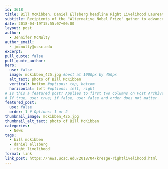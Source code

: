 ```yaml
---
id: 3618
title: Bill McKibben, Daniel Ellsberg headline Right Livelihood Laureates' Conference at UC Santa Cruz
subtitle: Recipients of the "Alternative Nobel Prize" gather to advance social and environmental justice; public events focus on climate change, water, nuclear threat
date: 2018-04-19T15:55:07+00:00
layout: post
author:
  - Jennifer McNulty
author_email:
  - jmcnulty@ucsc.edu
excerpt: 
pull_quote: false
pull_quote_author:
hero:
  use: false
  image: mckibben_425.jpg #best at 1000px by 450px
  alt_text: photo of Bill McKibben
  vertical: bottom #options: top, bottom
  horizontal: left #options: left, right
# Is this a featured post? Applies to first two columns on Post Archive Page.
# If true, use: true; if false, use: false and order does not matter.
featured_post:
  use: false
  order: 1 # Options: 1 or 2
thumbnail_image: mckibben_425.jpg
thumbnail_alt_text: photo of Bill McKibben
categories:
  - News
tags:
  - bill mckibben
  - daniel ellsberg
  - right livelihood
format: link
link_post: https://news.ucsc.edu/2018/04/kresge-rightlivelihood.html
---
```

